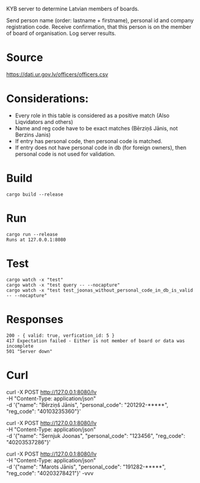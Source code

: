 KYB server to determine Latvian members of boards.

Send person name (order: lastname + firstname), personal id and company registration code.
Receive confirmation, that this person is on the member of board of organisation.
Log server results.

# Source
https://dati.ur.gov.lv/officers/officers.csv

# Considerations:
+ Every role in this table is considered as a positive match (Also Liqvidators and others)
+ Name and reg code have to be exact matches (Bērziņš Jānis, not Berzins Janis)
+ If entry has personal code, then personal code is matched.
+ If entry does not have personal code in db (for foreign owners), then personal code is not used for validation.

# Build
```
cargo build --release
```

# Run
```
cargo run --release
Runs at 127.0.0.1:8080
```

# Test
```
cargo watch -x "test"
cargo watch -x "test query -- --nocapture"
cargo watch -x "test test_joonas_without_personal_code_in_db_is_valid -- --nocapture"
```

# Responses
```
200 - { valid: true, verfication_id: 5 }
417 Expectation failed - Either is not member of board or data was incomplete
501 "Server down"
```


# Curl
curl -X POST http://127.0.0.1:8080/lv \
     -H "Content-Type: application/json" \
     -d '{"name": "Bērziņš Jānis", "personal_code": "201292-*****", "reg_code": "40103235360"}'

curl -X POST http://127.0.0.1:8080/lv \
     -H "Content-Type: application/json" \
     -d '{"name": "Sernjuk Joonas", "personal_code": "123456", "reg_code": "40203537286"}'

 curl -X POST http://127.0.0.1:8080/lv \
     -H "Content-Type: application/json" \
     -d '{"name": "Marots Jānis", "personal_code": "191282-*****", "reg_code": "40203278421"}' -vvv

